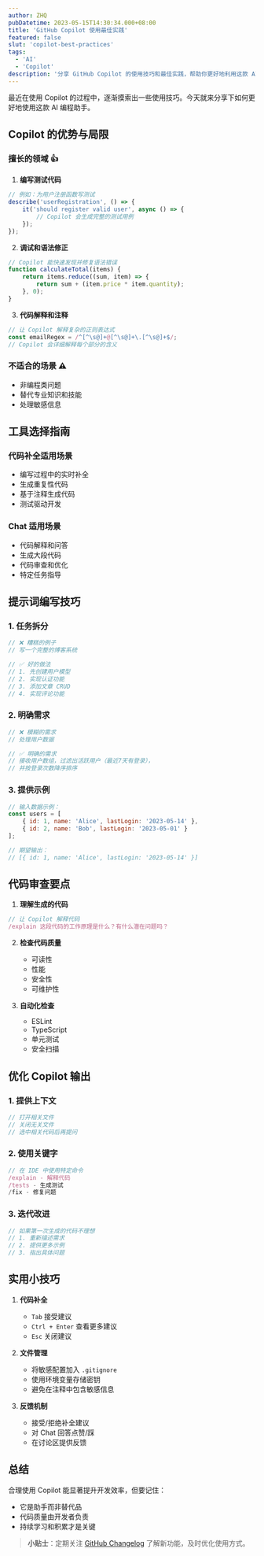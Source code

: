 ```yaml
---
author: ZHQ
pubDatetime: 2023-05-15T14:30:34.000+08:00
title: 'GitHub Copilot 使用最佳实践'
featured: false
slut: 'copilot-best-practices'
tags:
  - 'AI'
  - 'Copilot'
description: '分享 GitHub Copilot 的使用技巧和最佳实践，帮助你更好地利用这款 AI 编程助手，提升开发效率。'
---
```


最近在使用 Copilot 的过程中，逐渐摸索出一些使用技巧。今天就来分享下如何更好地使用这款 AI 编程助手。

## Copilot 的优势与局限

### 擅长的领域 👍

1. **编写测试代码**
```javascript
// 例如：为用户注册函数写测试
describe('userRegistration', () => {
    it('should register valid user', async () => {
        // Copilot 会生成完整的测试用例
    });
});
```

2. **调试和语法修正**
```javascript
// Copilot 能快速发现并修复语法错误
function calculateTotal(items) {
    return items.reduce((sum, item) => {
        return sum + (item.price * item.quantity);
    }, 0);
}
```

3. **代码解释和注释**
```javascript
// 让 Copilot 解释复杂的正则表达式
const emailRegex = /^[^\s@]+@[^\s@]+\.[^\s@]+$/;
// Copilot 会详细解释每个部分的含义
```

### 不适合的场景 ⚠️

- 非编程类问题
- 替代专业知识和技能
- 处理敏感信息

## 工具选择指南

### 代码补全适用场景

- 编写过程中的实时补全
- 生成重复性代码
- 基于注释生成代码
- 测试驱动开发

### Chat 适用场景

- 代码解释和问答
- 生成大段代码
- 代码审查和优化
- 特定任务指导

## 提示词编写技巧

### 1. 任务拆分
```javascript
// ❌ 糟糕的例子
// 写一个完整的博客系统

// ✅ 好的做法
// 1. 先创建用户模型
// 2. 实现认证功能
// 3. 添加文章 CRUD
// 4. 实现评论功能
```

### 2. 明确需求
```javascript
// ❌ 模糊的需求
// 处理用户数据

// ✅ 明确的需求
// 接收用户数组，过滤出活跃用户（最近7天有登录），
// 并按登录次数降序排序
```

### 3. 提供示例
```javascript
// 输入数据示例：
const users = [
    { id: 1, name: 'Alice', lastLogin: '2023-05-14' },
    { id: 2, name: 'Bob', lastLogin: '2023-05-01' }
];

// 期望输出：
// [{ id: 1, name: 'Alice', lastLogin: '2023-05-14' }]
```

## 代码审查要点

1. **理解生成的代码**
```javascript
// 让 Copilot 解释代码
/explain 这段代码的工作原理是什么？有什么潜在问题吗？
```

2. **检查代码质量**
   - 可读性
   - 性能
   - 安全性
   - 可维护性

3. **自动化检查**
   - ESLint
   - TypeScript
   - 单元测试
   - 安全扫描

## 优化 Copilot 输出

### 1. 提供上下文
```javascript
// 打开相关文件
// 关闭无关文件
// 选中相关代码后再提问
```

### 2. 使用关键字
```javascript
// 在 IDE 中使用特定命令
/explain - 解释代码
/tests - 生成测试
/fix - 修复问题
```

### 3. 迭代改进
```javascript
// 如果第一次生成的代码不理想
// 1. 重新描述需求
// 2. 提供更多示例
// 3. 指出具体问题
```

## 实用小技巧

1. **代码补全**
   - `Tab` 接受建议
   - `Ctrl + Enter` 查看更多建议
   - `Esc` 关闭建议

2. **文件管理**
   - 将敏感配置加入 `.gitignore`
   - 使用环境变量存储密钥
   - 避免在注释中包含敏感信息

3. **反馈机制**
   - 接受/拒绝补全建议
   - 对 Chat 回答点赞/踩
   - 在讨论区提供反馈

## 总结

合理使用 Copilot 能显著提升开发效率，但要记住：
- 它是助手而非替代品
- 代码质量由开发者负责
- 持续学习和积累才是关键

> **小贴士**：定期关注 [GitHub Changelog](https://github.blog/changelog/) 了解新功能，及时优化使用方式。 
